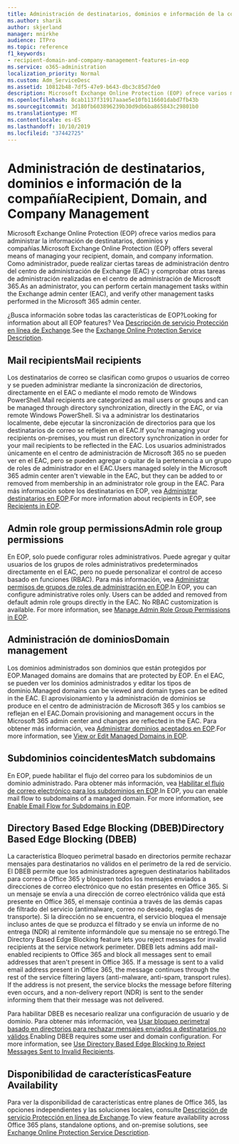 ```yaml
---
title: Administración de destinatarios, dominios e información de la compañía
ms.author: sharik
author: skjerland
manager: mnirkhe
audience: ITPro
ms.topic: reference
f1_keywords:
- recipient-domain-and-company-management-features-in-eop
ms.service: o365-administration
localization_priority: Normal
ms.custom: Adm_ServiceDesc
ms.assetid: 10812b48-7df5-47e9-b643-dbc3c85d7de0
description: Microsoft Exchange Online Protection (EOP) ofrece varios medios para administrar la información de destinatarios, dominios y compañías. Como administrador, puede realizar ciertas tareas de administración dentro del centro de administración de Exchange (EAC) y comprobar otras tareas de administración realizadas en el centro de administración de Microsoft 365.
ms.openlocfilehash: 8cab1137f31917aaae5e10fb116601dabd7fb43b
ms.sourcegitcommit: 3d180fb603896239b30d9db6ba865843c29801b0
ms.translationtype: MT
ms.contentlocale: es-ES
ms.lasthandoff: 10/10/2019
ms.locfileid: "37442725"
---
```

# <a name="recipient-domain-and-company-management"></a><span data-ttu-id="3adac-104">Administración de destinatarios, dominios e información de la compañía</span><span class="sxs-lookup"><span data-stu-id="3adac-104">Recipient, Domain, and Company Management</span></span>

<span data-ttu-id="3adac-105">Microsoft Exchange Online Protection (EOP) ofrece varios medios para administrar la información de destinatarios, dominios y compañías.</span><span class="sxs-lookup"><span data-stu-id="3adac-105">Microsoft Exchange Online Protection (EOP) offers several means of managing your recipient, domain, and company information.</span></span> <span data-ttu-id="3adac-106">Como administrador, puede realizar ciertas tareas de administración dentro del centro de administración de Exchange (EAC) y comprobar otras tareas de administración realizadas en el centro de administración de Microsoft 365.</span><span class="sxs-lookup"><span data-stu-id="3adac-106">As an administrator, you can perform certain management tasks within the Exchange admin center (EAC), and verify other management tasks performed in the Microsoft 365 admin center.</span></span>
  
<span data-ttu-id="3adac-107">¿Busca información sobre todas las características de EOP?</span><span class="sxs-lookup"><span data-stu-id="3adac-107">Looking for information about all EOP features?</span></span> <span data-ttu-id="3adac-108">Vea [Descripción de servicio Protección en línea de Exchange](exchange-online-protection-service-description.md).</span><span class="sxs-lookup"><span data-stu-id="3adac-108">See the [Exchange Online Protection Service Description](exchange-online-protection-service-description.md).</span></span>
  
## <a name="mail-recipients"></a><span data-ttu-id="3adac-109">Mail recipients</span><span class="sxs-lookup"><span data-stu-id="3adac-109">Mail recipients</span></span>

<span data-ttu-id="3adac-110">Los destinatarios de correo se clasifican como grupos o usuarios de correo y se pueden administrar mediante la sincronización de directorios, directamente en el EAC o mediante el modo remoto de Windows PowerShell.</span><span class="sxs-lookup"><span data-stu-id="3adac-110">Mail recipients are categorized as mail users or groups and can be managed through directory synchronization, directly in the EAC, or via remote Windows PowerShell.</span></span> <span data-ttu-id="3adac-111">Si va a administrar los destinatarios localmente, debe ejecutar la sincronización de directorios para que los destinatarios de correo se reflejen en el EAC.</span><span class="sxs-lookup"><span data-stu-id="3adac-111">If you're managing your recipients on-premises, you must run directory synchronization in order for your mail recipients to be reflected in the EAC.</span></span> <span data-ttu-id="3adac-112">Los usuarios administrados únicamente en el centro de administración de Microsoft 365 no se pueden ver en el EAC, pero se pueden agregar o quitar de la pertenencia a un grupo de roles de administrador en el EAC.</span><span class="sxs-lookup"><span data-stu-id="3adac-112">Users managed solely in the Microsoft 365 admin center aren't viewable in the EAC, but they can be added to or removed from membership in an administrator role group in the EAC.</span></span> <span data-ttu-id="3adac-113">Para más información sobre los destinatarios en EOP, vea [Administrar destinatarios en EOP](https://go.microsoft.com/fwlink/p/?LinkId=280011).</span><span class="sxs-lookup"><span data-stu-id="3adac-113">For more information about recipients in EOP, see [Recipients in EOP](https://go.microsoft.com/fwlink/p/?LinkId=280011).</span></span>
  
## <a name="admin-role-group-permissions"></a><span data-ttu-id="3adac-114">Admin role group permissions</span><span class="sxs-lookup"><span data-stu-id="3adac-114">Admin role group permissions</span></span>

<span data-ttu-id="3adac-p105">En EOP, solo puede configurar roles administrativos. Puede agregar y quitar usuarios de los grupos de roles administrativos predeterminados directamente en el EAC, pero no puede personalizar el control de acceso basado en funciones (RBAC). Para más información, vea [Administrar permisos de grupos de roles de administración en EOP](https://go.microsoft.com/fwlink/p/?LinkId=282238).</span><span class="sxs-lookup"><span data-stu-id="3adac-p105">In EOP, you can configure administrative roles only. Users can be added and removed from default admin role groups directly in the EAC. No RBAC customization is available. For more information, see [Manage Admin Role Group Permissions in EOP](https://go.microsoft.com/fwlink/p/?LinkId=282238).</span></span>
  
## <a name="domain-management"></a><span data-ttu-id="3adac-119">Administración de dominios</span><span class="sxs-lookup"><span data-stu-id="3adac-119">Domain management</span></span>

<span data-ttu-id="3adac-120">Los dominios administrados son dominios que están protegidos por EOP.</span><span class="sxs-lookup"><span data-stu-id="3adac-120">Managed domains are domains that are protected by EOP.</span></span> <span data-ttu-id="3adac-121">En el EAC, se pueden ver los dominios administrados y editar los tipos de dominio.</span><span class="sxs-lookup"><span data-stu-id="3adac-121">Managed domains can be viewed and domain types can be edited in the EAC.</span></span> <span data-ttu-id="3adac-122">El aprovisionamiento y la administración de dominios se produce en el centro de administración de Microsoft 365 y los cambios se reflejan en el EAC.</span><span class="sxs-lookup"><span data-stu-id="3adac-122">Domain provisioning and management occurs in the Microsoft 365 admin center and changes are reflected in the EAC.</span></span> <span data-ttu-id="3adac-123">Para obtener más información, vea [Administrar dominios aceptados en EOP](https://go.microsoft.com/fwlink/p/?LinkId=282239).</span><span class="sxs-lookup"><span data-stu-id="3adac-123">For more information, see [View or Edit Managed Domains in EOP](https://go.microsoft.com/fwlink/p/?LinkId=282239).</span></span>
  
## <a name="match-subdomains"></a><span data-ttu-id="3adac-124">Subdominios coincidentes</span><span class="sxs-lookup"><span data-stu-id="3adac-124">Match subdomains</span></span>

<span data-ttu-id="3adac-p107">En EOP, puede habilitar el flujo del correo para los subdominios de un dominio administrado. Para obtener más información, vea [Habilitar el flujo de correo electrónico para los subdominios en EOP](https://go.microsoft.com/fwlink/p/?LinkId=397213).</span><span class="sxs-lookup"><span data-stu-id="3adac-p107">In EOP, you can enable mail flow to subdomains of a managed domain. For more information, see [Enable Email Flow for Subdomains in EOP](https://go.microsoft.com/fwlink/p/?LinkId=397213).</span></span> 
  
## <a name="directory-based-edge-blocking-dbeb"></a><span data-ttu-id="3adac-127">Directory Based Edge Blocking (DBEB)</span><span class="sxs-lookup"><span data-stu-id="3adac-127">Directory Based Edge Blocking (DBEB)</span></span>

<span data-ttu-id="3adac-p108">La característica Bloqueo perimetral basado en directorios permite rechazar mensajes para destinatarios no válidos en el perímetro de la red de servicio. El DBEB permite que los administradores agreguen destinatarios habilitados para correo a Office 365 y bloqueen todos los mensajes enviados a direcciones de correo electrónico que no están presentes en Office 365. Si un mensaje se envía a una dirección de correo electrónico válida que está presente en Office 365, el mensaje continúa a través de las demás capas de filtrado del servicio (antimalware, correo no deseado, reglas de transporte). Si la dirección no se encuentra, el servicio bloquea el mensaje incluso antes de que se produzca el filtrado y se envía un informe de no entrega (NDR) al remitente informándole que su mensaje no se entregó.</span><span class="sxs-lookup"><span data-stu-id="3adac-p108">The Directory Based Edge Blocking feature lets you reject messages for invalid recipients at the service network perimeter. DBEB lets admins add mail-enabled recipients to Office 365 and block all messages sent to email addresses that aren't present in Office 365. If a message is sent to a valid email address present in Office 365, the message continues through the rest of the service filtering layers (anti-malware, anti-spam, transport rules). If the address is not present, the service blocks the message before filtering even occurs, and a non-delivery report (NDR) is sent to the sender informing them that their message was not delivered.</span></span> 
  
<span data-ttu-id="3adac-p109">Para habilitar DBEB es necesario realizar una configuración de usuario y de dominio. Para obtener más información, vea [Usar bloqueo perimetral basado en directorios para rechazar mensajes enviados a destinatarios no válidos](https://go.microsoft.com/fwlink/p/?LinkId=390676).</span><span class="sxs-lookup"><span data-stu-id="3adac-p109">Enabling DBEB requires some user and domain configuration. For more information, see [Use Directory Based Edge Blocking to Reject Messages Sent to Invalid Recipients](https://go.microsoft.com/fwlink/p/?LinkId=390676).</span></span>
  
## <a name="feature-availability"></a><span data-ttu-id="3adac-134">Disponibilidad de características</span><span class="sxs-lookup"><span data-stu-id="3adac-134">Feature Availability</span></span>

<span data-ttu-id="3adac-135">Para ver la disponibilidad de características entre planes de Office 365, las opciones independientes y las soluciones locales, consulte [Descripción de servicio Protección en línea de Exchange](exchange-online-protection-service-description.md).</span><span class="sxs-lookup"><span data-stu-id="3adac-135">To view feature availability across Office 365 plans, standalone options, and on-premise solutions, see [Exchange Online Protection Service Description](exchange-online-protection-service-description.md).</span></span>
